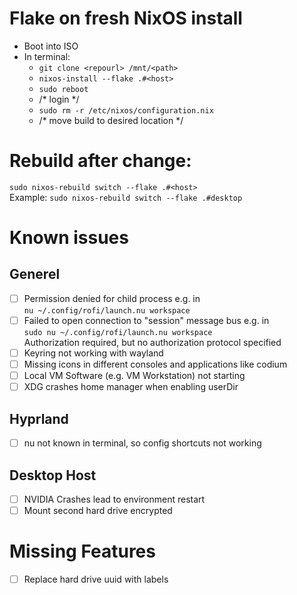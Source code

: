 # Flake on fresh NixOS install
- Boot into ISO
- In terminal:
  - `git clone <repourl> /mnt/<path>`
  - `nixos-install --flake .#<host>`
  - `sudo reboot`
  - /* login */
  - `sudo rm -r /etc/nixos/configuration.nix`
  - /* move build to desired location */


# Rebuild after change:
`sudo nixos-rebuild switch --flake .#<host>` \
Example: `sudo nixos-rebuild switch --flake .#desktop`

# Known issues
## Generel
- [ ] Permission denied for child process e.g. in \
`nu ~/.config/rofi/launch.nu workspace`
- [ ] Failed to open connection to "session" message bus e.g. in \
`sudo nu ~/.config/rofi/launch.nu workspace` \
Authorization required, but no authorization protocol specified
- [ ] Keyring not working with wayland
- [ ] Missing icons in different consoles and applications like codium
- [ ] Local VM Software (e.g. VM Workstation) not starting
- [ ] XDG crashes home manager when enabling userDir

## Hyprland
- [ ] nu not known in terminal, so config shortcuts not working

## Desktop Host
- [ ] NVIDIA Crashes lead to environment restart
- [ ] Mount second hard drive encrypted

# Missing Features
- [ ] Replace hard drive uuid with labels

